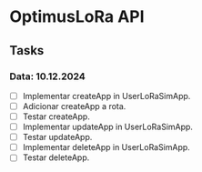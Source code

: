 # OptimusLoRa API

## Tasks

### Data: 10.12.2024

- [ ] Implementar createApp in UserLoRaSimApp.
- [ ] Adicionar createApp a rota.
- [ ] Testar createApp.
- [ ] Implementar updateApp in UserLoRaSimApp.
- [ ] Testar updateApp.
- [ ] Implementar deleteApp in UserLoRaSimApp.
- [ ] Testar deleteApp.
